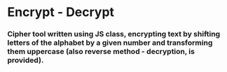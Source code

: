 # Encrypt - Decrypt

### Cipher tool written using JS class, encrypting text by shifting letters of the alphabet by a given number and transforming them uppercase (also reverse method - decryption, is provided).
